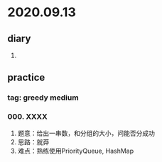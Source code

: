 # 2020.09.13
## diary
1. 
## practice
### tag: greedy medium
### 000. XXXX
1. 题意：给出一串数，和分组的大小，问能否分成功
2. 思路：就莽
3. 难点：熟练使用PriorityQueue, HashMap
